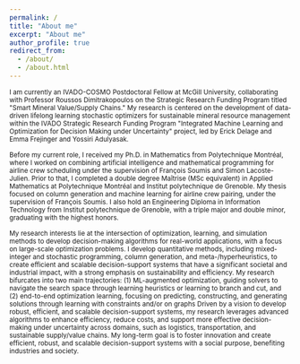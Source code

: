 ```yaml
---
permalink: /
title: "About me"
excerpt: "About me"
author_profile: true
redirect_from: 
  - /about/
  - /about.html
---
```


<small>I am currently an IVADO-COSMO Postdoctoral Fellow at McGill University, collaborating with Professor Roussos Dimitrakopoulos on the Strategic Research Funding Program titled "Smart Mineral Value/Supply Chains." My research is centered on the development of data-driven lifelong learning stochastic optimizers for sustainable mineral resource management within the IVADO Strategic Research Funding Program "Integrated Machine Learning and Optimization for Decision Making under Uncertainty" project, led by Erick Delage and Emma Frejinger and Yossiri Adulyasak.</small>


<small>Before my current role, I received my Ph.D. in Mathematics from Polytechnique Montréal, where I worked on combining artificial intelligence and mathematical programming for airline crew scheduling under the supervision of François Soumis and Simon Lacoste-Julien. Prior to that, I completed a double degree Maîtrise (MSc equivalent) in Applied Mathematics at Polytechnique Montréal and Institut polytechnique de Grenoble. My thesis focused on column generation and machine learning for airline crew pairing, under the supervision of François Soumis. I also hold an Engineering Diploma in Information Technology from Institut polytechnique de Grenoble, with a triple major and double minor, graduating with the highest honors.</small>


<small>My research interests lie at the intersection of optimization, learning, and simulation methods to develop decision-making algorithms for real-world applications, with a focus on large-scale optimization problems. I develop quantitative methods, including mixed-integer and stochastic programming, column generation, and meta-/hyperheuristics, to create efficient and scalable decision-support systems that have a significant societal and industrial impact, with a strong emphasis on sustainability and efficiency. My research bifurcates into two main trajectories: (1) ML-augmented optimization, guiding solvers to navigate the search space through learning heuristics or learning to branch and cut, and (2) end-to-end optimization learning, focusing on predicting, constructing, and generating solutions through learning with constraints and/or on graphs Driven by a vision to develop robust, efficient, and scalable decision-support systems, my research leverages advanced algorithms to enhance efficiency, reduce costs, and support more effective decision-making under uncertainty across domains, such as logistics, transportation, and sustainable supply/value chains. My long-term goal is to foster innovation and create efficient, robust, and scalable decision-support systems with a social purpose, benefiting industries and society.</small>




<!--
News
======
- 
- 
- 
-->